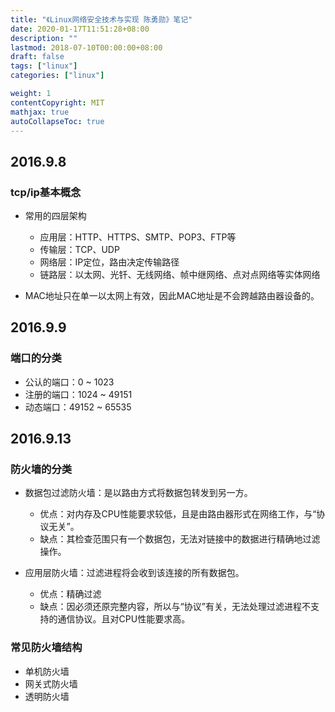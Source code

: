 ```yaml
---
title: "《Linux网络安全技术与实现 陈勇勋》笔记"
date: 2020-01-17T11:51:28+08:00
description: ""
lastmod: 2018-07-10T00:00:00+08:00
draft: false
tags: ["linux"]
categories: ["linux"]

weight: 1
contentCopyright: MIT
mathjax: true
autoCollapseToc: true
---
```

## 2016.9.8
### tcp/ip基本概念
- 常用的四层架构
  - 应用层：HTTP、HTTPS、SMTP、POP3、FTP等
  - 传输层：TCP、UDP
  - 网络层：IP定位，路由决定传输路径
  - 链路层：以太网、光钎、无线网络、帧中继网络、点对点网络等实体网络
  
- MAC地址只在单一以太网上有效，因此MAC地址是不会跨越路由器设备的。

## 2016.9.9
### 端口的分类
- 公认的端口：0 ~ 1023
- 注册的端口：1024 ~ 49151
- 动态端口：49152 ~ 65535

## 2016.9.13
### 防火墙的分类
- 数据包过滤防火墙：是以路由方式将数据包转发到另一方。
    - 优点：对内存及CPU性能要求较低，且是由路由器形式在网络工作，与“协议无关”。
    - 缺点：其检查范围只有一个数据包，无法对链接中的数据进行精确地过滤操作。

- 应用层防火墙：过滤进程将会收到该连接的所有数据包。
    - 优点：精确过滤
    - 缺点：因必须还原完整内容，所以与“协议”有关，无法处理过滤进程不支持的通信协议。且对CPU性能要求高。
    
### 常见防火墙结构
- 单机防火墙
- 网关式防火墙
- 透明防火墙